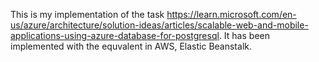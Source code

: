 This is my implementation of the task https://learn.microsoft.com/en-us/azure/architecture/solution-ideas/articles/scalable-web-and-mobile-applications-using-azure-database-for-postgresql. 
It has been implemented with the equvalent in AWS, Elastic Beanstalk.
